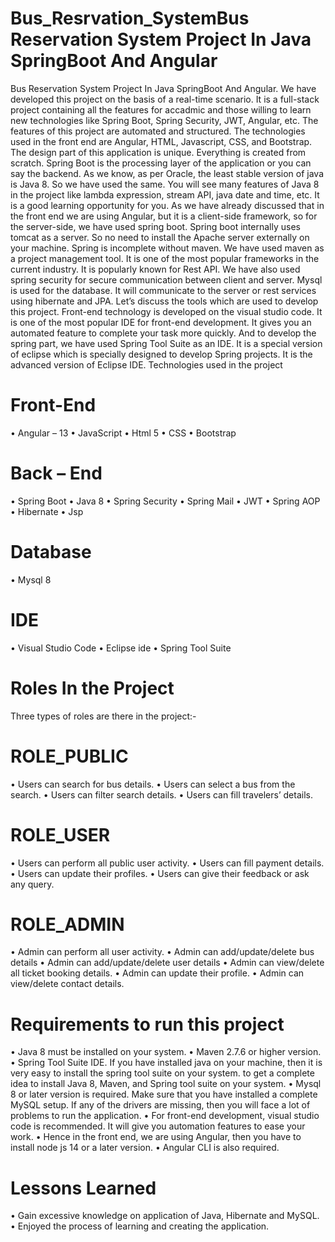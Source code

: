 # Bus_Resrvation_SystemBus Reservation  System Project In Java SpringBoot And Angular
Bus Reservation  System Project In Java SpringBoot And Angular. We have developed this project on the basis of a real-time scenario.
It is a full-stack project containing all the features for accadmic and those willing to learn new technologies like Spring Boot, Spring Security, JWT, Angular, etc.
The features of this project are automated and structured. The technologies used in the front end are Angular, HTML, Javascript, CSS, and Bootstrap.
The design part of this application is unique. Everything is created from scratch. Spring Boot is the processing layer of the application or you can say the backend.
As we know, as per Oracle, the least stable version of java is Java 8. So we have used the same.
You will see many features of Java 8 in the project like lambda expression, stream API, java date and time, etc.
It is a good learning opportunity for you. As we have already discussed that in the front end we are using Angular, but it is a client-side framework, so for the server-side, we have used spring boot. Spring boot internally uses tomcat as a server. So no need to install the Apache server externally on your machine. Spring is incomplete without maven. We have used maven as a project management tool.
It is one of the most popular frameworks in the current industry. It is popularly known for Rest API. We have also used spring security for secure communication between client and server.
Mysql is used for the database. It will communicate to the server or rest services using hibernate and JPA.
Let’s discuss the tools which are used to develop this project. Front-end technology is developed on the visual studio code. It is one of the most popular IDE for front-end development. It gives you an automated feature to complete your task more quickly.
And to develop the spring part, we have used Spring Tool Suite as an IDE. It is a special version of eclipse which is specially designed to develop Spring projects. It is the advanced version of Eclipse IDE.
Technologies used in the project
# Front-End
•	Angular – 13
•	JavaScript
•	Html 5
•	CSS
•	Bootstrap
# Back – End
•	Spring Boot
•	Java 8
•	Spring Security
•	Spring Mail
•	JWT
•	Spring AOP
•	Hibernate
•	Jsp
# Database
•	Mysql 8
# IDE
•	Visual Studio Code
•	Eclipse ide
•	Spring Tool Suite
# Roles In the Project
Three types of roles are there in the project:-
# ROLE_PUBLIC
•	Users can search for bus details.
•	Users can select a bus from the search.
•	Users can filter search details.
•	Users can fill travelers’ details.
# ROLE_USER
•	Users can perform all public user activity.
•	Users can fill payment details.
•	Users can update their profiles.
•	Users can give their feedback or ask any query.
# ROLE_ADMIN
•	Admin can perform all user activity.
•	Admin can add/update/delete bus details
•	Admin can add/update/delete user details
•	Admin can view/delete all ticket booking details.
•	Admin can update their profile.
•	Admin can view/delete contact details.
# Requirements to run this project
•	Java 8 must be installed on your system. 
•	Maven 2.7.6 or higher version.
•	Spring Tool Suite IDE. If you have installed java on your machine, then it is very easy to install the spring tool suite on your system. to get a complete idea to install Java 8, Maven, and Spring tool suite on your system.
•	Mysql 8 or later version is required. Make sure that you have installed a complete MySQL setup. If any of the drivers are missing, then you will face a lot of problems to run the application.
•	For front-end development, visual studio code is recommended. It will give you automation features to ease your work.
•	Hence in the front end, we are using Angular, then you have to install node js 14 or a later version.
•	Angular CLI is also required.


# Lessons Learned
•	Gain excessive knowledge on application of Java, Hibernate and MySQL.
•	Enjoyed the process of learning and creating the application.

